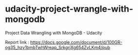 # udacity-project-wrangle-with-mongodb
Project  Data Wrangling with MongoDB - Udacity

Report link : https://docs.google.com/document/d/100GR-og35_hzy1bmbTwhWreap_SrkgrjXg654ZvLKm4/pub
